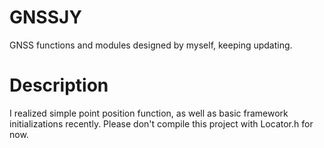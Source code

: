 # GNSSJY
GNSS functions and modules designed by myself, keeping updating.
# Description
I realized simple point position function, as well as basic framework initializations recently. Please don't compile this project with Locator.h for now.
